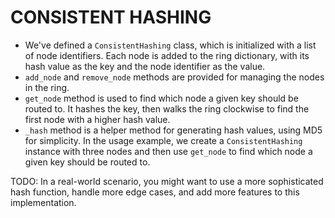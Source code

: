 # CONSISTENT HASHING

- We've defined a ```ConsistentHashing``` class, which is initialized with a list of node identifiers. Each node is added to the ring dictionary, with its hash value as the key and the node identifier as the value.
- ```add_node``` and ```remove_node``` methods are provided for managing the nodes in the ring.
- ```get_node``` method is used to find which node a given key should be routed to. It hashes the key, then walks the ring clockwise to find the first node with a higher hash value.
- ```_hash``` method is a helper method for generating hash values, using MD5 for simplicity.
In the usage example, we create a ```ConsistentHashing``` instance with three nodes and then use ```get_node``` to find which node a given key should be routed to.

TODO: In a real-world scenario, you might want to use a more sophisticated hash function, handle more edge cases, and add more features to this implementation.